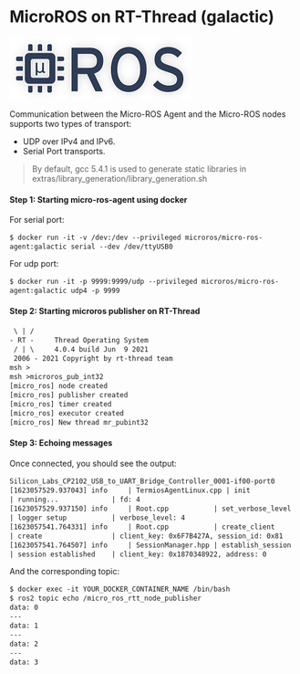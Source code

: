 # MicroROS on RT-Thread (galactic)
<img src="./docs/micro-ROS_big_logo.png" >

Communication between the Micro-ROS Agent and the Micro-ROS nodes supports two types of transport:

- UDP over IPv4 and IPv6.
- Serial Port transports.

> By default, gcc 5.4.1 is used to generate static libraries in extras/library_generation/library_generation.sh

#### Step 1: Starting micro-ros-agent using docker

For serial port:

```
$ docker run -it -v /dev:/dev --privileged microros/micro-ros-agent:galactic serial --dev /dev/ttyUSB0
```
For udp port:

```
$ docker run -it -p 9999:9999/udp --privileged microros/micro-ros-agent:galactic udp4 -p 9999
```

#### Step 2: Starting microros publisher on RT-Thread

```
 \ | /
- RT -     Thread Operating System
 / | \     4.0.4 build Jun  9 2021
 2006 - 2021 Copyright by rt-thread team
msh >
msh >microros_pub_int32
[micro_ros] node created
[micro_ros] publisher created
[micro_ros] timer created
[micro_ros] executor created
[micro_ros] New thread mr_pubint32
```

#### Step 3: Echoing messages

Once connected, you should see the output:

```
Silicon_Labs_CP2102_USB_to_UART_Bridge_Controller_0001-if00-port0
[1623057529.937043] info     | TermiosAgentLinux.cpp | init                     | running...             | fd: 4
[1623057529.937150] info     | Root.cpp           | set_verbose_level        | logger setup           | verbose_level: 4
[1623057541.764331] info     | Root.cpp           | create_client            | create                 | client_key: 0x6F7B427A, session_id: 0x81
[1623057541.764507] info     | SessionManager.hpp | establish_session        | session established    | client_key: 0x1870348922, address: 0
```
And the corresponding topic:

```
$ docker exec -it YOUR_DOCKER_CONTAINER_NAME /bin/bash
$ ros2 topic echo /micro_ros_rtt_node_publisher
data: 0
---
data: 1
---
data: 2
---
data: 3
```
